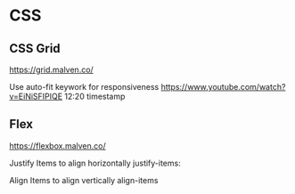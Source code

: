# CSS


## CSS Grid

https://grid.malven.co/

Use auto-fit keywork for responsiveness
https://www.youtube.com/watch?v=EiNiSFIPIQE 12:20 timestamp


## Flex

https://flexbox.malven.co/

Justify Items to align horizontally
justify-items: 

Align Items to align vertically
align-items
